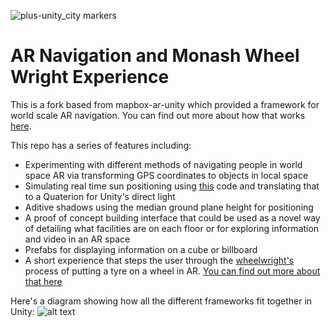 
![plus-unity_city markers](https://user-images.githubusercontent.com/12749701/29585661-cfa223ae-873c-11e7-8d62-48024d759cdb.png)

# AR Navigation and Monash Wheel Wright Experience
This is a fork based from mapbox-ar-unity which provided a framework for world scale AR navigation. You can find out more about how that works [here](https://github.com/mapbox/mapbox-ar-unity).

This repo has a series of features including:
- Experimenting with different methods of navigating people in world space AR via transforming GPS coordinates to objects in local space
- Simulating real time sun positioning using [this](http://guideving.blogspot.com.au/2010/08/sun-position-in-c.html) code and translating that to a Quaterion for Unity's direct light
- Aditive shadows using the median ground plane height for positioning
- A proof of concept building interface that could be used as a novel way of detailing what facilities are on each floor or for exploring information and video in an AR space
- Prefabs for displaying information on a cube or billboard
- A short experience that steps the user through the [wheelwright's](https://en.wikipedia.org/wiki/Wheelwright) process of putting a tyre on a wheel in AR. [You can find out more about that here](https://www.notion.so/Monash-AR-experience-storyboard-2720e77d45a440f9a87005cac710cd6b)



Here's a diagram showing how all the different frameworks fit together in Unity:
![alt text](https://i.imgur.com/jsoHR2Y.png)
